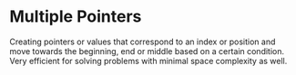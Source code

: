 # Multiple Pointers

Creating pointers or values that correspond to an index or position and move towards the beginning, end or middle based on a certain condition.
Very efficient for solving problems with minimal space complexity as well.
